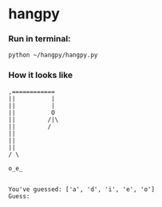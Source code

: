 # hangpy
### Run in terminal:
```
python ~/hangpy/hangpy.py
```
### How it looks like
```
,============
||          |
||          |
||          O
||         /|\
||         /
||
||
||
/ \

o_e_


You've guessed: ['a', 'd', 'i', 'e', 'o']
Guess: 
```
